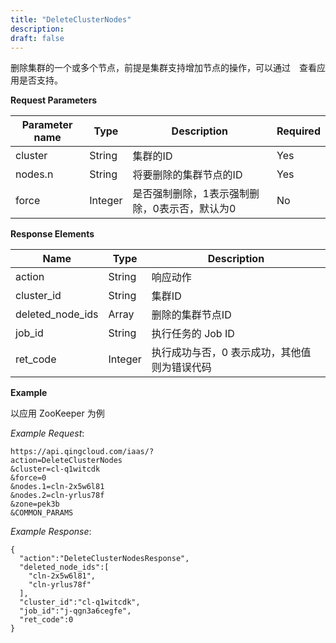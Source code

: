 ```yaml
---
title: "DeleteClusterNodes"
description: 
draft: false
---
```




删除集群的一个或多个节点，前提是集群支持增加节点的操作，可以通过　查看应用是否支持。

**Request Parameters**

| Parameter name | Type | Description | Required |
| --- | --- | --- | --- |
| cluster | String | 集群的ID | Yes |
| nodes.n | String | 将要删除的集群节点的ID | Yes |
| force | Integer | 是否强制删除，1表示强制删除，0表示否，默认为0 | No |

**Response Elements**

| Name | Type | Description |
| --- | --- | --- |
| action | String | 响应动作 |
| cluster_id | String | 集群ID |
| deleted_node_ids | Array | 删除的集群节点ID |
| job_id | String | 执行任务的 Job ID |
| ret_code | Integer | 执行成功与否，0 表示成功，其他值则为错误代码 |

**Example**

以应用 ZooKeeper 为例

_Example Request_:

```
https://api.qingcloud.com/iaas/?
action=DeleteClusterNodes
&cluster=cl-q1witcdk
&force=0
&nodes.1=cln-2x5w6l81
&nodes.2=cln-yrlus78f
&zone=pek3b
&COMMON_PARAMS
```

_Example Response_:

```
{
  "action":"DeleteClusterNodesResponse",
  "deleted_node_ids":[
    "cln-2x5w6l81",
    "cln-yrlus78f"
  ],
  "cluster_id":"cl-q1witcdk",
  "job_id":"j-qgn3a6cegfe",
  "ret_code":0
}
```


